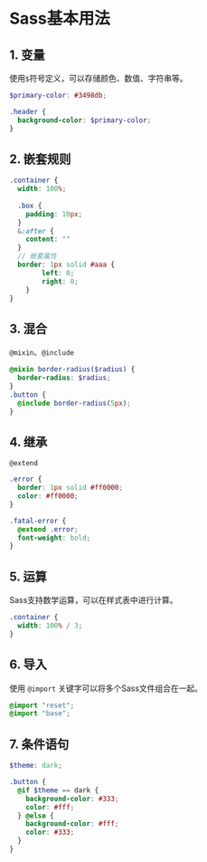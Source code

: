 # Sass基本用法

## 1. 变量

使用`$`符号定义，可以存储颜色、数值、字符串等。

```scss
$primary-color: #3498db;

.header {
  background-color: $primary-color;
}
```



## 2. 嵌套规则

```scss
.container {
  width: 100%;
  
  .box {
    padding: 10px;
  }
  &:after {
    content: ""
  }
  // 嵌套属性
  border: 1px solid #aaa {
    	left: 0;
    	right: 0;
    }
}
```



## 3. 混合

`@mixin`、`@include`

```scss
@mixin border-radius($radius) {
  border-radius: $radius;
}
.button {
  @include border-radius(5px);
}
```



## 4. 继承

`@extend`

```scss
.error {
  border: 1px solid #ff0000;
  color: #ff0000;
}

.fatal-error {
  @extend .error;
  font-weight: bold;
}
```



## 5. 运算

Sass支持数学运算，可以在样式表中进行计算。

```scss
.container {
  width: 100% / 3;
}
```



## 6. 导入

使用 `@import` 关键字可以将多个Sass文件组合在一起。

```scss
@import "reset";
@import "base";
```



## 7. 条件语句

```scss
$theme: dark;

.button {
  @if $theme == dark {
    background-color: #333;
    color: #fff;
  } @else {
    background-color: #fff;
    color: #333;
  }
}
```

